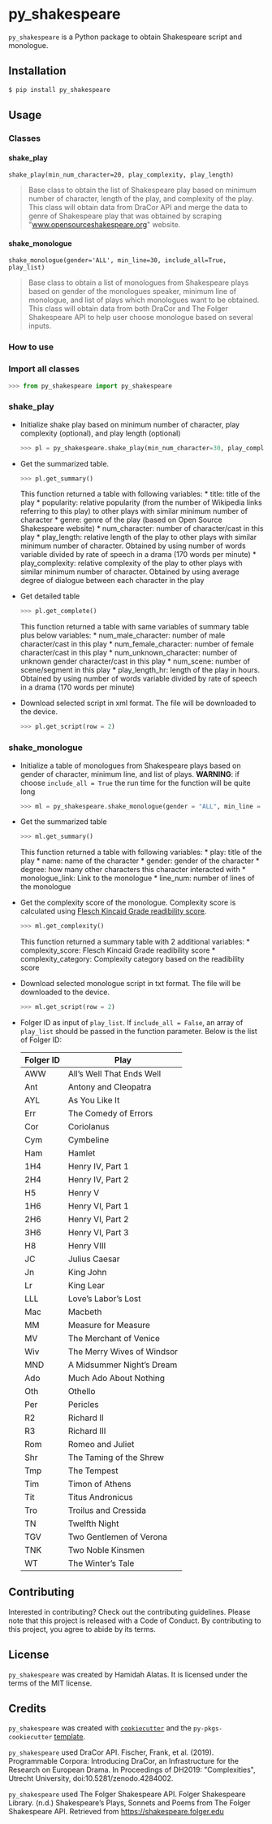 # py_shakespeare

`py_shakespeare` is a Python package to obtain Shakespeare script and monologue.

## Installation

```bash
$ pip install py_shakespeare
```

## Usage

### Classes

#### shake_play

`shake_play(min_num_character=20, play_complexity, play_length)`
> Base class to obtain the list of Shakespeare play based on minimum number of character, length of the play, and complexity of the play. This class will obtain data from DraCor API and merge the data to genre of Shakespeare play that was obtained by scraping "www.opensourceshakespeare.org" website.

#### shake_monologue

`shake_monologue(gender='ALL', min_line=30, include_all=True, play_list)`
> Base class to obtain a list of monologues from Shakespeare plays based on gender of the monologues speaker, minimum line of monologue, and list of plays which monologues want to be obtained. This class will obtain data from both DraCor and The Folger Shakespeare API to help user choose monologue based on several inputs.

### How to use

### Import all classes

```python
>>> from py_shakespeare import py_shakespeare
```

### shake_play

  - Initialize shake play based on minimum number of character, play complexity (optional), and play length (optional)
    ```python
    >>> pl = py_shakespeare.shake_play(min_num_character=30, play_complexity = "Medium", play_length = "Medium")
    ```
    
  - Get the summarized table. 
    ```python
    >>> pl.get_summary()
    ```
    This function returned a table with following variables:
        * title: title of the play
        * popularity: relative popularity (from the number of Wikipedia links referring to this play) to other plays with similar minimum number of character
        * genre: genre of the play (based on Open Source Shakespeare website)
        * num_character: number of character/cast in this play
        * play_length: relative length of the play to other plays with similar minimum number of character. Obtained by using number of words variable divided by rate of speech in a drama (170 words per minute)
        * play_complexity: relative complexity of the play to other plays with similar minimum number of character. Obtained by using average degree of dialogue between each character in the play
        
  - Get detailed table
    ```python
    >>> pl.get_complete()
    ```
    This function returned a table with same variables of summary table plus below variables:
        * num_male_character: number of male character/cast in this play
        * num_female_character: number of female character/cast in this play
        * num_unknown_character: number of unknown gender character/cast in this play
        * num_scene: number of scene/segment in this play
        * play_length_hr: length of the play in hours. Obtained by using number of words variable divided by rate of speech in a drama (170 words per minute)

  - Download selected script in xml format. The file will be downloaded to the device.
    ```python
    >>> pl.get_script(row = 2)
    ```
 
### shake_monologue

  - Initialize a table of monologues from Shakespeare plays based on gender of character, minimum line, and list of plays. **WARNING**: if choose `include_all = True` the run time for the function will be quite long
    ```python
    >>> ml = py_shakespeare.shake_monologue(gender = "ALL", min_line = 40, include_all = False, play_list = ["Rom", "Ham"])
    ```
    
  - Get the summarized table
    ```python
    >>> ml.get_summary()
    ```
    This function returned a table with following variables:
        * play: title of the play
        * name: name of the character
        * gender: gender of the character
        * degree: how many other characters this character interacted with
        * monologue_link: Link to the monologue
        * line_num: number of lines of the monologue
    
  - Get the complexity score of the monologue. Complexity score is calculated using [Flesch Kincaid Grade readibility score](https://readable.com/readability/flesch-reading-ease-flesch-kincaid-grade-level/).
    ```python
    >>> ml.get_complexity()
    ```
    This function returned a summary table with 2 additional variables:
        * complexity_score: Flesch Kincaid Grade readibility score
        * complexity_category: Complexity category based on the readibility score
        
  - Download selected monologue script in txt format. The file will be downloaded to the device.
    ```python
    >>> ml.get_script(row = 2)
    ```
    
  - Folger ID as input of `play_list`. If `include_all = False`, an array of `play_list` should be passed in the function parameter. Below is the list of Folger ID:
  
    | Folger ID | Play                       |
    |-----------|----------------------------|
    | AWW       | All’s Well That Ends Well  |
    | Ant       | Antony and Cleopatra       |
    | AYL       | As You Like It             |
    | Err       | The Comedy of Errors       |
    | Cor       | Coriolanus                 |
    | Cym       | Cymbeline                  |
    | Ham       | Hamlet                     |
    | 1H4       | Henry IV, Part 1           |
    | 2H4       | Henry IV, Part 2           |
    | H5        | Henry V                    |
    | 1H6       | Henry VI, Part 1           |
    | 2H6       | Henry VI, Part 2           |
    | 3H6       | Henry VI, Part 3           |
    | H8        | Henry VIII                 |
    | JC        | Julius Caesar              |
    | Jn        | King John                  |
    | Lr        | King Lear                  |
    | LLL       | Love’s Labor’s Lost        |
    | Mac       | Macbeth                    |
    | MM        | Measure for Measure        |
    | MV        | The Merchant of Venice     |
    | Wiv       | The Merry Wives of Windsor |
    | MND       | A Midsummer Night’s Dream  |
    | Ado       | Much Ado About Nothing     |
    | Oth       | Othello                    |
    | Per       | Pericles                   |
    | R2        | Richard II                 |
    | R3        | Richard III                |
    | Rom       | Romeo and Juliet           |
    | Shr       | The Taming of the Shrew    |
    | Tmp       | The Tempest                |
    | Tim       | Timon of Athens            |
    | Tit       | Titus Andronicus           |
    | Tro       | Troilus and Cressida       |
    | TN        | Twelfth Night              |
    | TGV       | Two Gentlemen of Verona    |
    | TNK       | Two Noble Kinsmen          |
    | WT        | The Winter’s Tale          |


## Contributing

Interested in contributing? Check out the contributing guidelines. Please note that this project is released with a Code of Conduct. By contributing to this project, you agree to abide by its terms.

## License

`py_shakespeare` was created by Hamidah Alatas. It is licensed under the terms of the MIT license.

## Credits

`py_shakespeare` was created with [`cookiecutter`](https://cookiecutter.readthedocs.io/en/latest/) and the `py-pkgs-cookiecutter` [template](https://github.com/py-pkgs/py-pkgs-cookiecutter).

`py_shakespeare` used DraCor API. Fischer, Frank, et al. (2019). Programmable Corpora: Introducing DraCor, an Infrastructure for the Research on European Drama. In Proceedings of DH2019: "Complexities", Utrecht University, doi:10.5281/zenodo.4284002.

`py_shakespeare` used The Folger Shakespeare API. Folger Shakespeare Library. (n.d.) Shakespeare’s Plays, Sonnets and Poems from The Folger Shakespeare API. Retrieved from https://shakespeare.folger.edu



